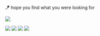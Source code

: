 
🪁 hope you find what you were looking for 

![](https://github-readme-stats.vercel.app/api?&show_icons=true&icon_color=932c45&hide_border=true&theme=dark&title_color=f2f2f2&hide_title=true&count_private=true&ring_color=932c45&text_color=8ca2b9&bg_color=00000000&username=nicoluvas)

[<img src="https://img.shields.io/badge/twitter-a41d34.svg?&style=for-the-badge&logo=twitter&logoColor=f2f2f2&textColor=f2f2f2" />](https://twitter.com/mutsumuraar) [<img src = "https://img.shields.io/badge/instagram-a41d34.svg?&style=for-the-badge&logo=instagram&logoColor=f2f2f2&textColor=f2f2f2" />](https://www.instagram.com/nicoluvas/) [<img src = "https://img.shields.io/badge/Spotify-a41d34?&style=for-the-badge&logo=spotify&logoColor=f2f2f2&textColor=f2f2f2" />](https://open.spotify.com/artist/3dIMVSBusySSu9O5Rou3fg?si=RXSkhrnXS3i-mEe2TvJxaA) [<img src = "https://img.shields.io/badge/SoundCloud-a41d34?style=for-the-badge&logo=soundcloud&logoColor=f2f2f2&textColor=f2f2f2" />](https://soundcloud.com/nicoluvas)
